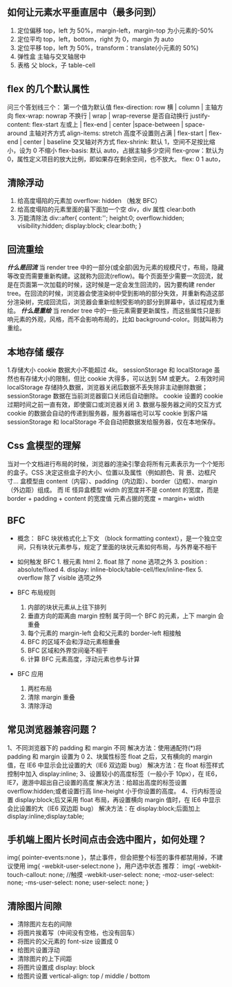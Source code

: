 ## **如何让元素⽔平垂直居中（最多问到）**

1. 定位偏移 top，left 为 50%，margin-left，margin-top 为⼩元素的-50%
2. 定位平均 top，left，bottom，right 为 0，margin 为 auto
3. 定位平移 top，left 为 50%，transform：translate(⼩元素的 50%)
4. 弹性盒 主轴与交叉轴居中
5. 表格 ⽗ block，⼦ table-cell

## **flex 的⼏个默认属性**

问三个答划线三个： 第⼀个值为默认值
flex-direction: row 横 | column | 主轴⽅向
flex-wrap: nowrap 不换⾏ | wrap | wrap-reverse 是否⾃动换⾏
justify-content: flex-start 左或上 | flex-end | center |space-between | space-around 主轴对⻬⽅式
align-items: stretch ⾼度不设置则占满 | flex-start | flex-end | center | baseline 交叉轴对⻬⽅式
flex-shrink: 默认 1，空间不⾜按⽐缩⼩，设为 0 不缩⼩
flex-basis: 默认 auto，占据主轴多少空间
flex-grow：默认为 0，属性定义项⽬的放⼤⽐例，即如果存在剩余空间，也不放⼤。
flex: 0 1 auto，

## **清除浮动**

1. 给高度塌陷的元素加 overflow: hidden （触发 BFC）
2. 给高度塌陷的元素里面的最下面加一个空 div，div 属性 clear:both
3. 万能清除法
   div::after{
   content:'';
   height:0;
   overflow:hidden;
   visibility:hidden;
   display:block;
   clear:both;
   }

## **回流重绘**

**_什么是回流_**
当 render tree 中的一部分(或全部)因为元素的规模尺寸，布局，隐藏等改变而需要重新构建。这就称为回流(reflow)。每个页面至少需要一次回流，就是在页面第一次加载的时候，这时候是一定会发生回流的，因为要构建 render tree。在回流的时候，浏览器会使渲染树中受到影响的部分失效，并重新构造这部分渲染树，完成回流后，浏览器会重新绘制受影响的部分到屏幕中，该过程成为重绘。
**_什么是重绘_**
当 render tree 中的一些元素需要更新属性，而这些属性只是影响元素的外观，风格，而不会影响布局的，比如 background-color。则就叫称为重绘。

## **本地存储 缓存**

1.存储大小
cookie 数据大小不能超过 4k。
sessionStorage 和 localStorage 虽然也有存储大小的限制，但比 cookie 大得多，可以达到 5M 或更大。 2.有效时间
localStorage 存储持久数据，浏览器关闭后数据不丢失除非主动删除数据；
sessionStorage 数据在当前浏览器窗口关闭后自动删除。
cookie 设置的 cookie 过期时间之前一直有效，即使窗口或浏览器关闭 3. 数据与服务器之间的交互方式
cookie 的数据会自动的传递到服务器，服务器端也可以写 cookie 到客户端
sessionStorage 和 localStorage 不会自动把数据发给服务器，仅在本地保存。

## **Css 盒模型的理解**

当对⼀个⽂档进⾏布局的时候，浏览器的渲染引擎会将所有元素表示为⼀个个矩形的盒⼦。CSS 决定这些盒⼦的⼤⼩、位置以及属性（例如颜⾊、背
景、边框尺⼨…
盒模型由 content（内容）、padding（内边距）、border（边框）、margin（外边距）组成。
⽽ IE 怪异盒模型 width 的宽度并不是 content 的宽度，⽽是 border + padding + content 的宽度值
元素占据的宽度 = margin+ width

## BFC

- 概念：
  BFC 块状格式化上下文 （block formatting context），是一个独立空间，只有块状元素参与，规定了里面的块状元素如何布局，与外界毫不相干

- 如何触发 BFC 1. 根元素 html 2. float 除了 none 选项之外 3. position : absolute/fixed 4. display: inline-block/table-cell/flex/inline-flex 5. overflow 除了 visible 选项之外
- BFC 布局规则
  1. 内部的块状元素从上往下排列
  2. 垂直方向的距离由 margin 控制
     属于同一个 BFC 的元素，上下 margin 会重叠
  3. 每个元素的 margin-left 会和父元素的 border-left 相接触
  4. BFC 的区域不会和浮动元素相重叠
  5. BFC 区域和外界空间毫不相干
  6. 计算 BFC 元素高度，浮动元素也参与计算
- BFC 应用
  1. 两栏布局
  2. 清除 margin 重叠
  3. 清除浮动

## **常见浏览器兼容问题？**

1、不同浏览器下的 padding 和 margin 不同
解决方法：使用通配符(\*)将 padding 和 margin 设置为 0
2、块属性标签 float 之后，又有横向的 margin 值，在 IE6 中显示会比设置的大（IE6 双边距 bug）
解决方法：在 float 标签样式控制中加入 display:inline;
3、设置较小的高度标签（一般小于 10px），在 IE6，IE7，遨游中超出自己设置的高度
解决方法：给超出高度的标签设置 overflow:hidden;或者设置行高 line-height 小于你设置的高度。
4、行内标签设置 display:block;后又采用 float 布局，再设置横向 margin 值时，在 IE6 中显示会比设置的大（IE6 双边距 bug）
解决方法：在 display:block;后面加上 display:inline;display:table;

## 手机端上图片长时间点击会选中图片，如何处理？

img{ pointer-events:none }，禁止事件，但会把整个标签的事件都禁用掉，不建议使用
img{ -webkit-user-select:none }，用户选中状态
推荐：
img{
-webkit-touch-callout: none; //触摸
-webkit-user-select: none;
-moz-user-select: none;
-ms-user-select: none;
user-select: none;
}

## 清除图片间隙

- 清除图片左右的间隙
- 将图片挨着写（中间没有空格，也没有回车）
- 将图片的父元素的 font-size 设置成 0
- 给图片设置浮动
- 清除图片的上下间距
- 将图片设置成 display: block
- 给图片设置 vertical-align: top / middle / bottom
